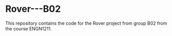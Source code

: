 # Rover---B02
This repository contains the code for the Rover project from group B02 from the course ENGN1211.
